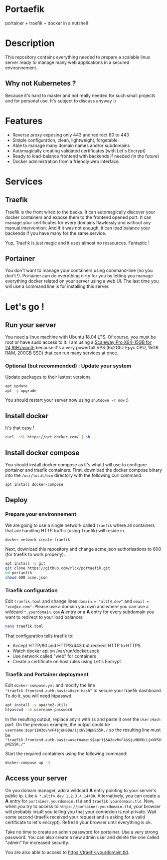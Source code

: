 # Portaefik
portainer + traefik + docker in a nutshell

# Description
This repository contains everything needed to prepare a scalable linux server ready to manage many web applications in a secured environnement.

## Why not Kubernetes ?
Because it's hard to master and not really needed for such small projects and for personal use. It's subject to discuss anyway :)

# Features
 * Reverse proxy exposing only 443 and redirect 80 to 443
 * Simple configuration, clean, lightweight, forgetable
 * Able to manage many domain names and/or subdomains
 * Automagically creating validated certificates (with Let's Encrypt)
 * Ready to load-balance frontend with backends if needed (in the future)
 * Docker administration from a friendly web interface

# Services
## Traefik
Traefik is the front wired to the backs. It can automagically discover your docker containers and expose them to the frontend opened port. It can manage your certificates for every domains flawlessly and without any manual intervention. And if it was not enough, it can load balance your backends if you have many for the same service.

Yup, Traefik is just magic and it uses almost no ressources. Fantastic !

## Portainer
You don't want to manage your containers using command-line (no you don't !). Portainer can do everything dirty for you by letting you manage everything docker related on your server using a web UI. The last time you will use a command line is for installing this server.

# Let's go !
## Run your server
You need a linux machine with Ubuntu 18.04 LTS. Of course, you must be root or have sudo access to it. I am using a [Scaleway Pro X64-15GB for 24,99€/month](https://www.scaleway.com/pricing/#anchor_pro) because it's a very powerfull VPS (6x2Ghz Epyc CPU, 15GB RAM, 200GB SSD) that can run many services at once.

### Optional (but recommended) : Update your system
Update packages to their lastest versions
```sh
apt update
apt -y upgrade
```
You should restart your server now using `shutdown -r now` :)

## Install docker
It's that easy !
```sh
curl -sSL https://get.docker.com/ | sh
```

## Install docker compose
You should install docker compose as it's what I will use to configure portainer and traefik containers. First, download the docker compose binary into the `/usr/local/bin` directory with the following curl command:
```sh
apt install docker-compose
```

## Deploy
### Prepare your environnement
We are going to use a single network called `traefik` where all containers that are handling HTTP traffic (using Traefik) will reside in.
```sh
docker network create traefik
```

Next, download this repository and change acme.json authorisations to 600 (for traefik to work properly).
```sh
apt install -y git
git clone https://github.com/rlcx/portaefik.git
cd portaefik
chmod 600 acme.json
```

### Traefik configuration
Edit `traefik.toml` and change lines `domain = "altf4.dev"` and `email = "xxx@xx.com"`. Please use a domain you own and where you can use a wildcard `*.yourdomain.com` **A** entry or a **A** entry for every subdomain you want to redirect to your load balancer. 
```sh
nano traefik.toml
```

That configuration tells traefik to:
 * Accept HTTP/80 and HTTPS/443 but redirect HTTP to HTTPS
 * Watch docker api on /var/run/docker.sock
 * Use network called "web" for containers
 * Create a certificate on host rules using Let's Encrypt

### Traefik and Portainer deployment
Edit `docker-compose.yml` and modify the line `"traefik.frontend.auth.basic=User:Hash"` to secure your traefik dashboard. To do it, you will need htpasswd.
```sh
apt install -y apache2-utils
htpasswd -nb username password
```
In the resulting output, replace any `$` with `$$` and paste it over the `User:Hash` part. On the previous example, the output could be `username:$apr1$W3ovhvF4$juH88W/ijxNVSHpN2S5K./` so the resulting line must be `"traefik.frontend.auth.basic=username:$$apr1$$W3ovhvF4$$juH88W/ijxNVSHpN2S5K./"`

 Start the required containers using the following command:
```sh
docker-compose up -d
```

## Access your server
On you domain manager, add a wildcard **A** entry pointing to your server's public ip. Like `A *.altf4.dev 1.2.3.4 14400`. Alternatively, you can create a **A** entry for `portainer.yourdomain.tld` and `traefik.yourdomain.tld`. Now, when you try to access to `https://portainer.yourdomain.tld`, your browser will probably insult you telling you that your connexion is not private. Wait some second (traefik received your request and is asking for a valid certificate to let's encrypt). Refresh your browser until everything is ok.

Take no time to create an admin password for portainer. Use a very strong password. You can also create a new admin user and delete the one called "admin" for increased security.

You are also able to access to https://traefik.yourdomain.tld.